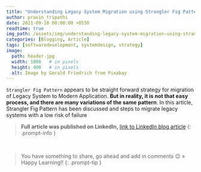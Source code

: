 ```yaml
---
title: "Understanding Legacy System Migration using Strangler Fig Pattern"
author: pravin_tripathi
date: 2021-09-10 00:00:00 +0530
readtime: true
img_path: /assets/img/understanding-legacy-system-migration-using-strangler/
categories: [Blogging, Article]
tags: [softwaredevelopment, systemdesign, strategy]
image:
  path: header.jpg
  width: 1000   # in pixels
  height: 400   # in pixels
  alt: Image by Gerald Friedrich from Pixabay 
---
```


`Strangler Fig Pattern` appears to be straight forward strategy for migration of Legacy System to Modern Application. **But in reality, it is not that easy process, and there are many variations of the same pattern**. In this article, Strangler Fig Pattern has been discussed and steps to migrate legacy systems with a low risk of failure

> **Full article was published on LinkedIn,** [link to LinkedIn blog article][article-link]
{: .prompt-info }

&nbsp;
> You have something to share, go ahead and add in comments 😉 » Happy Learning!!
{: .prompt-tip }

[article-link]: https://www.linkedin.com/pulse/understanding-legacy-system-migration-using-strangler-pravin-tripathi/
